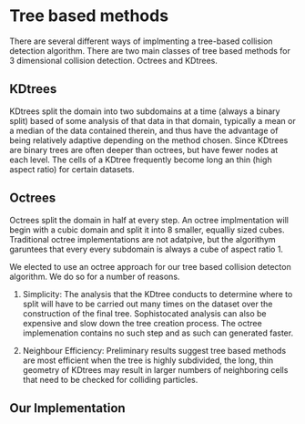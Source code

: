 # Tree based methods

There are several different ways of implmenting a tree-based collision detection algorithm.  There are two main classes of tree based methods for 3 dimensional collision detection. Octrees and KDtrees. 

## KDtrees

KDtrees split the domain into two subdomains at a time (always a binary split) based of some analysis of that data in that domain, typically a mean or a median of the data contained therein, and thus have the advantage of being relatively adaptive depending on the method chosen.  Since KDtrees are binary trees are often deeper than octrees, but have fewer nodes at each level. The cells of a KDtree frequently become long an thin (high aspect ratio) for certain datasets. 


## Octrees

Octrees split the domain in half at every step.  An octree implmentation will begin with a cubic domain and split it into 8 smaller, equalliy sized cubes.  Traditional octree implementations are not adatpive, but the algorithym garuntees that every every subdomain is always a cube of aspect ratio 1. 

We elected to use an octree approach for our tree based collision detecton algorithm.  We do so for a number of reasons. 

1. Simplicity:
  The analysis that the KDtree conducts to determine where to split will have to be carried out many times on the dataset over the construction of the final tree.  Sophistocated analysis can also be expensive and slow down the tree creation process. The octree implemenation contains no such step and as such can generated faster. 

2. Neighbour Efficiency:
  Preliminary results suggest tree based methods are most efficient when the tree is highly subdivided, the long, thin geometry of KDtrees may result in larger numbers of neighboring cells that need to be checked for colliding particles. 


## Our Implementation

